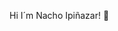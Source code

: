 Hi I´m Nacho Ipiñazar! 👋

<!--
**nachoipi/nachoipi** is a ✨ _special_ ✨ repository because its `README.md` (this file) appears on your GitHub profile.


- 🔭 I’m currently working on my future web developer career!
- 🌱 I’m currently learning Full stack developing.
